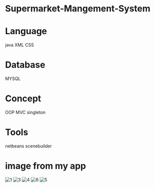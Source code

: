 # Supermarket-Mangement-System

# Language
java
XML
CSS

# Database
MYSQL

# Concept
OOP
MVC
singleton

# Tools
netbeans
scenebuilder

# image from my app

![1](https://user-images.githubusercontent.com/45989263/76685614-d4e3b900-661d-11ea-93c1-ab8396ed3fe0.png)
![3](https://user-images.githubusercontent.com/45989263/76685654-1aa08180-661e-11ea-9e8f-af807aeac7ed.png)
![4](https://user-images.githubusercontent.com/45989263/76685659-2ab86100-661e-11ea-83fc-22c91293cfe1.png)
![6](https://user-images.githubusercontent.com/45989263/76685667-3b68d700-661e-11ea-8fc9-86ae9d34387d.png)
![5](https://user-images.githubusercontent.com/45989263/76685680-52a7c480-661e-11ea-990d-58b27031e85b.png)




